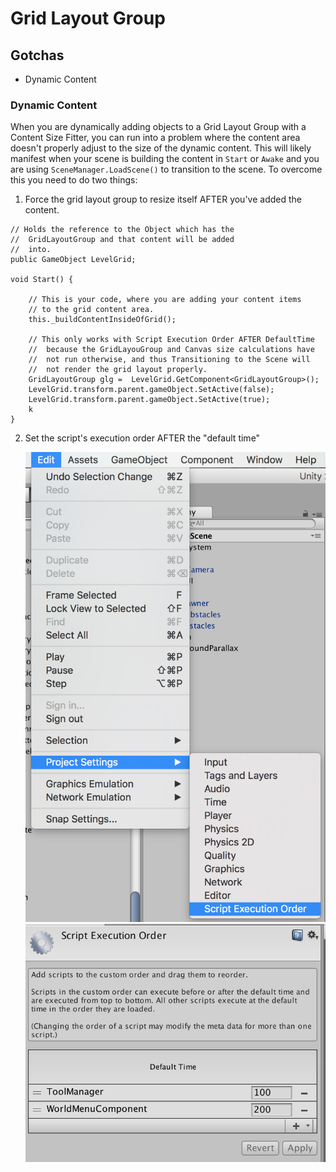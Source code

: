 # Grid Layout Group

## Gotchas

- Dynamic Content



### Dynamic Content

When you are dynamically adding objects to a Grid Layout Group with a Content Size Fitter, you can run into a problem where the content area doesn't properly adjust to the size of the dynamic content. This will likely manifest when your scene is building the content in `Start` or `Awake` and you are using `SceneManager.LoadScene()` to transition to the scene. To overcome this you need to do two things:

 1. Force the grid layout group to resize itself AFTER you've added the content. 
 
```
// Holds the reference to the Object which has the
//  GridLayoutGroup and that content will be added 
//  into.
public GameObject LevelGrid;

void Start() {
    
    // This is your code, where you are adding your content items
    // to the grid content area.  
    this._buildContentInsideOfGrid(); 

    // This only works with Script Execution Order AFTER DefaultTime
    //  because the GridLayouGroup and Canvas size calculations have
    //  not run otherwise, and thus Transitioning to the Scene will
    //  not render the grid layout properly.
    GridLayoutGroup glg =  LevelGrid.GetComponent<GridLayoutGroup>();
    LevelGrid.transform.parent.gameObject.SetActive(false);
    LevelGrid.transform.parent.gameObject.SetActive(true);
    k
}
```
 2. Set the script's execution order AFTER the "default time"

    ![Execution Order Example 1](images/exec-order-1.png)
    ![Execution Order Example 2](images/exec-order-2.png)
